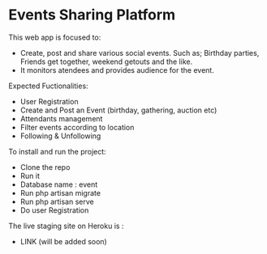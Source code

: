 <p align="center"><h1>Events Sharing Platform</h1></p>

This web app is focused to:
- Create, post and share various social events. Such as; Birthday parties, Friends get together, weekend getouts and the like.
- It monitors atendees and provides audience for the event.

Expected Fuctionalities:
- User Registration
- Create and Post an Event (birthday, gathering, auction etc)
- Attendants management 
- Filter events according to location
- Following & Unfollowing

To install and run the project:
- Clone the repo
- Run it
- Database name : event
- Run php artisan migrate
- Run php artisan serve
- Do user Registration

The live staging site on Heroku is :
- LINK (will be added soon)
